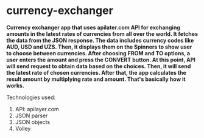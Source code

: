 # currency-exchanger

**Currency exchanger app that uses apilater.com API for exchanging amounts in the latest rates of currencies from all over the world. It fetches the data from the JSON response. The data includes currency codes like AUD, USD and UZS. Then, it displays them on the Spinners to show user to choose between currencies. After choosing FROM and TO options, a user enters the amount and press the CONVERT button. At this point, API will send request to obtain data based on the choices. Then, it will send the latest rate of chosen currencies. After that, the app calculates the result amount by multiplying rate and amount. That's basically how it works.**

Technologies used:

1. API: apilayer.com
2. JSON parser
3. JSON objects
4. Volley
